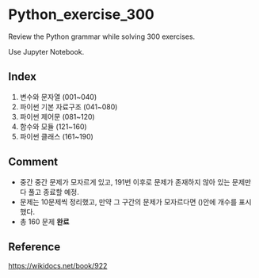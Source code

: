 Python_exercise_300
===================

Review the Python grammar while solving 300 exercises.

Use Jupyter Notebook.

Index
-----

1.	변수와 문자열 (001~040)
2.	파이썬 기본 자료구조 (041~080)
3.	파이썬 제어문 (081~120)
4.	함수와 모듈 (121~160)
5.	파이썬 클래스 (161~190)

Comment
-------

-	중간 중간 문제가 모자르게 있고, 191번 이후로 문제가 존재하지 않아 있는 문제만 다 풀고 종료할 예정.
-	문제는 10문제씩 정리했고, 만약 그 구간의 문제가 모자르다면 ()안에 개수를 표시했다.
- 총 160 문제 **완료**

Reference
---------

https://wikidocs.net/book/922
